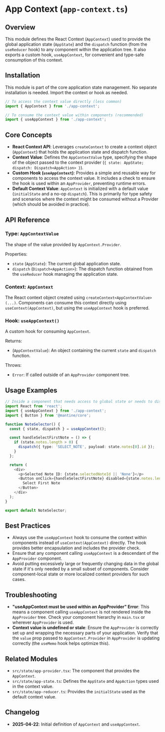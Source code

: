 # App Context (`app-context.ts`)

## Overview

This module defines the React Context (`AppContext`) used to provide the global application state (`AppState`) and the `dispatch` function (from the `useReducer` hook) to any component within the application tree. It also exports a custom hook, `useAppContext`, for convenient and type-safe consumption of this context.

## Installation

This module is part of the core application state management. No separate installation is needed. Import the context or hook as needed.

```typescript
// To access the context value directly (less common)
import { AppContext } from './app-context';

// To consume the context value within components (recommended)
import { useAppContext } from './app-context';
```

## Core Concepts

-   **React Context API**: Leverages `createContext` to create a context object (`AppContext`) that holds the application state and dispatch function.
-   **Context Value**: Defines the `AppContextValue` type, specifying the shape of the object passed to the context provider (`{ state: AppState; dispatch: Dispatch<AppAction> }`).
-   **Custom Hook (`useAppContext`)**: Provides a simple and reusable way for components to access the context value. It includes a check to ensure the hook is used within an `AppProvider`, preventing runtime errors.
-   **Default Context Value**: `AppContext` is initialized with a default value (`initialState` and a no-op `dispatch`). This is primarily for type safety and scenarios where the context might be consumed without a Provider (which should be avoided in practice).

## API Reference

### Type: `AppContextValue`

The shape of the value provided by `AppContext.Provider`.

Properties:

-   `state` (`AppState`): The current global application state.
-   `dispatch` (`Dispatch<AppAction>`): The dispatch function obtained from the `useReducer` hook managing the application state.

### Context: `AppContext`

The React context object created using `createContext<AppContextValue>(...)`. Components can consume this context directly using `useContext(AppContext)`, but using the `useAppContext` hook is preferred.

### Hook: `useAppContext()`

A custom hook for consuming `AppContext`.

Returns:

-   (`AppContextValue`): An object containing the current `state` and `dispatch` function.

Throws:

-   `Error`: If called outside of an `AppProvider` component tree.

## Usage Examples

```typescript
// Inside a component that needs access to global state or needs to dispatch actions:
import React from 'react';
import { useAppContext } from './app-context';
import { Button } from '@mantine/core';

function NoteSelector() {
  const { state, dispatch } = useAppContext();

  const handleSelectFirstNote = () => {
    if (state.notes.length > 0) {
      dispatch({ type: 'SELECT_NOTE', payload: state.notes[0].id });
    }
  };

  return (
    <div>
      <p>Selected Note ID: {state.selectedNoteId || 'None'}</p>
      <Button onClick={handleSelectFirstNote} disabled={state.notes.length === 0}>
        Select First Note
      </Button>
    </div>
  );
}

export default NoteSelector;
```

## Best Practices

-   Always use the `useAppContext` hook to consume the context within components instead of `useContext(AppContext)` directly. The hook provides better encapsulation and includes the provider check.
-   Ensure that any component calling `useAppContext` is a descendant of the `AppProvider` component.
-   Avoid putting excessively large or frequently changing data in the global state if it's only needed by a small subset of components. Consider component-local state or more localized context providers for such cases.

## Troubleshooting

-   **"useAppContext must be used within an AppProvider" Error**: This means a component calling `useAppContext` is not rendered inside the `AppProvider` tree. Check your component hierarchy in `main.tsx` or wherever `AppProvider` is used.
-   **Context value is undefined or stale**: Ensure the `AppProvider` is correctly set up and wrapping the necessary parts of your application. Verify that the `value` prop passed to `AppContext.Provider` in `AppProvider` is updating correctly (the `useMemo` hook helps optimize this).

## Related Modules

-   `src/state/app-provider.tsx`: The component that provides the `AppContext`.
-   `src/state/app-state.ts`: Defines the `AppState` and `AppAction` types used in the context value.
-   `src/state/app-reducer.ts`: Provides the `initialState` used as the default context value.

## Changelog

-   **2025-04-22**: Initial definition of `AppContext` and `useAppContext`.